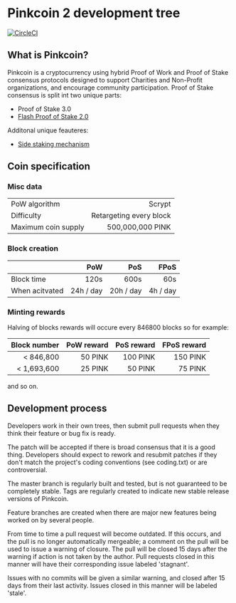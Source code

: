 
Pinkcoin 2 development tree
===========================

[![CircleCI](https://circleci.com/gh/Pink2Dev/Pink2.svg?style=svg)](https://circleci.com/gh/Pink2Dev/Pink2)

What is Pinkcoin?
-----------------

Pinkcoin is a cryptocurrency using hybrid Proof of Work and Proof of Stake consensus protocols designed to support Charities and Non-Profit organizations, and encourage community participation. Proof of Stake consensus is split int two unique parts:
- Proof of Stake 3.0 
- [Flash Proof of Stake 2.0](https://pinkcoin.gitbook.io/pinkcoin/faq/fpos-2.0)

Additonal unique feauteres:
- [Side staking mechanism](https://pinkcoin.gitbook.io/pinkcoin/guides/side-staking)

Coin specification
-------------

### Misc data ###

| | |
| :---   |      ---: |
| PoW algorithm | Scrypt |
| Difficulty | Retargeting every block |
| Maximum coin supply | 500,000,000 PINK |

### Block creation ###

|        | PoW | PoS | FPoS |
| :---   |---: |---: |---:  |
| Block time  | 120s | 600s | 60s |
| When acitvated | 24h / day | 20h / day | 4h / day |


### Minting rewards ###

Halving of blocks rewards will occure every 846800 blocks so for example:

| Block number | PoW reward | PoS reward | FPoS reward |
|---:|---:|---:|---:|
| <   846,800 | 50 PINK | 100 PINK | 150 PINK |
| < 1,693,600 | 25 PINK | 50 PINK | 75 PINK |

and so on.

Development process
-------------------

Developers work in their own trees, then submit pull requests when
they think their feature or bug fix is ready.

The patch will be accepted if there is broad consensus that it is a
good thing.  Developers should expect to rework and resubmit patches
if they don't match the project's coding conventions (see coding.txt)
or are controversial.

The master branch is regularly built and tested, but is not guaranteed
to be completely stable. Tags are regularly created to indicate new
stable release versions of Pinkcoin.

Feature branches are created when there are major new features being
worked on by several people.

From time to time a pull request will become outdated. If this occurs, and
the pull is no longer automatically mergeable; a comment on the pull will
be used to issue a warning of closure. The pull will be closed 15 days
after the warning if action is not taken by the author. Pull requests closed
in this manner will have their corresponding issue labeled 'stagnant'.

Issues with no commits will be given a similar warning, and closed after
15 days from their last activity. Issues closed in this manner will be 
labeled 'stale'.

